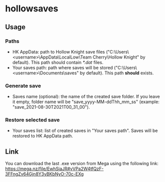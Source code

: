 # hollowsaves
## Usage

### Paths
* HK AppData: path to Hollow Knight save files ("C:\Users\\&lt;username>\AppData\LocalLow\Team Cherry\Hollow Knight" by default). This path should contain *\*.dat* files.
* Your saves path: path where saves will be stored ("C:\Users\\&lt;username>\Documents\saves" by default). This path **should** exists.

### Generate save
* Saves name (optional): the name of the created save folder. If you leave it empty, folder name will be "save_yyyy-MM-ddThh_mm_ss" (example: "save_2021-08-30T2021T00_31_00").

### Restore selected save
* Your saves list: list of created saves in "Your saves path". Saves will be restored to HK AppData path.
  
## Link
You can download the last .exe version from Mega using the following link:
https://mega.nz/file/EwhSjaJR#vVPa2W4tfQzF-3FFngZv64Gjn8Y3yBKbNyO-70c-EXg
